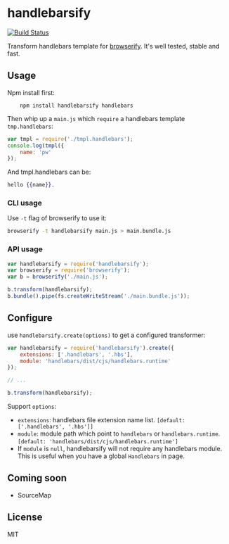 # handlebarsify

[![Build Status](https://travis-ci.org/perfectworks/handlebarsify.png?branch=master)](https://travis-ci.org/perfectworks/handlebarsify)

Transform handlebars template for [browserify]. It's well tested, stable and fast.

## Usage

Npm install first:

```
    npm install handlebarsify handlebars
```

Then whip up a `main.js` which `require` a handlebars template `tmp.handlebars`:

```js
var tmpl = require('./tmpl.handlebars');
console.log(tmpl({
    name: 'pw'
});
```

And tmpl.handlebars can be:

```handlebars
hello {{name}}.
```

### CLI usage

Use `-t` flag of browserify to use it:

```bash
browserify -t handlebarsify main.js > main.bundle.js
```

### API usage

```js
var handlebarsify = require('handlebarsify');
var browserify = require('browserify');
var b = browserify('./main.js');

b.transform(handlebarsify);
b.bundle().pipe(fs.createWriteStream('./main.bundle.js'));
```

## Configure

use `handlebarsify.create(options)` to get a configured transformer:

```js
var handlebarsify = require('handlebarsify').create({
    extensions: ['.handlebars', '.hbs'],
    module: 'handlebars/dist/cjs/handlebars.runtime'
});

// ...

b.transform(handlebarsify);
```

Support `options`:
* `extensions`: handlebars file extension name list. `[default: ['.handlebars', '.hbs']]`
* `module`: module path which point to `handlebars` or `handlebars.runtime`. `[default: 'handlebars/dist/cjs/handlebars.runtime']`
 * If `module` is `null`, handlebarsify will not require any handlebars module. This is useful when you have a global `Handlebars` in page.

## Coming soon

 * SourceMap

## License

MIT

[browserify]: http://browserify.org/
